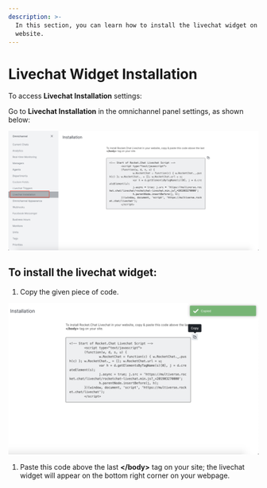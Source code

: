 ```yaml
---
description: >-
  In this section, you can learn how to install the livechat widget on your
  website.
---
```


# Livechat Widget Installation

To access **Livechat Installation** settings:

Go to **Livechat Installation** in the omnichannel panel settings, as shown below:

![](<../../.gitbook/assets/0 (10).png>)

## To install the livechat widget:

1. Copy the given piece of code.

![](<../../.gitbook/assets/1 (11).png>)

1. Paste this code above the last **\</body>** tag on your site; the livechat widget will appear on the bottom right corner on your webpage.
